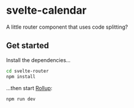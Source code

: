 # svelte-calendar
A little router component that uses code splitting?

## Get started

Install the dependencies...

```bash
cd svelte-router
npm install
```

...then start [Rollup](https://rollupjs.org):

```bash
npm run dev
```